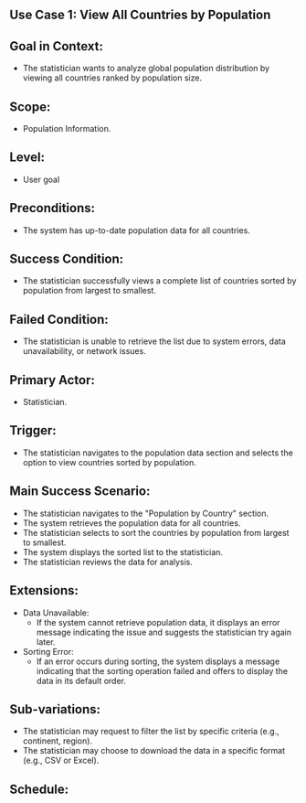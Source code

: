## Use Case 1: View All Countries by Population 

## Goal in Context: 
- The statistician wants to analyze global population distribution by viewing all countries ranked by population size. 

## Scope: 
- Population Information. 

## Level: 
- User goal 

## Preconditions:  
- The system has up-to-date population data for all countries. 

## Success Condition: 

- The statistician successfully views a complete list of countries sorted by population from largest to smallest. 

## Failed Condition: 
- The statistician is unable to retrieve the list due to system errors, data unavailability, or network issues. 

## Primary Actor: 
- Statistician. 

## Trigger: 
- The statistician navigates to the population data section and selects the option to view countries sorted by population. 

## Main Success Scenario: 
- The statistician navigates to the "Population by Country" section. 
- The system retrieves the population data for all countries. 
- The statistician selects to sort the countries by population from largest to smallest. 
- The system displays the sorted list to the statistician. 
- The statistician reviews the data for analysis. 

## Extensions: 
- Data Unavailable: 
  - If the system cannot retrieve population data, it displays an error message indicating the issue and suggests the statistician try again later. 
- Sorting Error: 
  - If an error occurs during sorting, the system displays a message indicating that the sorting operation failed and offers to display the data in its default order. 

## Sub-variations: 
- The statistician may request to filter the list by specific criteria (e.g., continent, region). 
- The statistician may choose to download the data in a specific format (e.g., CSV or Excel). 

## Schedule: 



         
